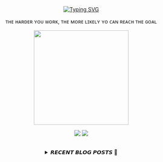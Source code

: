 
<div align="center">
  <br><br><br>
  <a href="https://beomcoder.tistory.com">
    <img src="https://readme-typing-svg.demolab.com?font=Fira+Code&pause=1000&color=B1F767&center=true&vCenter=true&width=435&lines=I'm+Beomwon+Lee%2C;AI+engineer%2C;interested+in+coding." alt="Typing SVG" />
  </a>
  
  <br>
  <p>ᴛʜᴇ ʜᴀʀᴅᴇʀ ʏᴏᴜ ᴡᴏʀᴋ, ᴛʜᴇ ᴍᴏʀᴇ ʟɪᴋᴇʟʏ ʏᴏ ᴄᴀɴ ʀᴇᴀᴄʜ ᴛʜᴇ ɢᴏᴀʟ</p>
  <p align="center">
    <img width="250" height="250" src="https://img1.daumcdn.net/thumb/R1280x0/?scode=mtistory2&fname=https%3A%2F%2Fblog.kakaocdn.net%2Fdn%2FbHRF73%2FbtrYUTnCsI8%2FlNkXeVnkuXFPzs3pKWOM60%2Fimg.png">
  </p>
  
  <p align="center"><a href="https://beomcoder.tistory.com/"><img src="https://img.shields.io/badge/blog-A9BCF5?style=flat-square&logo=Undertale&logoColor=white&link=https://beomcoder.tistory.com/"/></a>  <a href="mailto:viva.beom@gmail.com"><img src="https://img.shields.io/badge/mail-D0A9F5?style=flat-square&logo=Gmail&logoColor=white&link=mailto:viva.beom@gmail.com"/></a></p>
  <br>

  <details>
  <summary>𝙍𝙀𝘾𝙀𝙉𝙏 𝘽𝙇𝙊𝙂 𝙋𝙊𝙎𝙏𝙎 🚩</summary>
  <br>
  <div markdown="1">

  |index|date|title|
  |:---:|---|---|
|1|2023/06/09|[[구름레벨] '구름 숫자' 파이썬 풀이](https://beomcoder.tistory.com/74)|
|2|2023/06/09|[[구름레벨] '뒤통수가 따가워' 파이썬 풀이](https://beomcoder.tistory.com/73)|
|3|2023/05/26|[프로그래머스 '[1차] 프렌즈4블록' 파이썬 풀이](https://beomcoder.tistory.com/72)|
|4|2023/05/18|[프로그래머스 '[3차] 방금그곡' 파이썬 풀이](https://beomcoder.tistory.com/71)|
|5|2023/05/17|[프로그래머스 '요격 시스템' 파이썬 풀이](https://beomcoder.tistory.com/70)|
|6|2023/05/16|[TIPS 선정 후기](https://beomcoder.tistory.com/69)|
|7|2023/05/09|[파이썬으로 간단하게 챗봇 만들기](https://beomcoder.tistory.com/68)|
|8|2023/05/08|[프로그래머스 '월간 코드 챌린지 시즌2 괄호 회전하기' 파이썬 풀이](https://beomcoder.tistory.com/67)|
</div>
</details>
</div>
